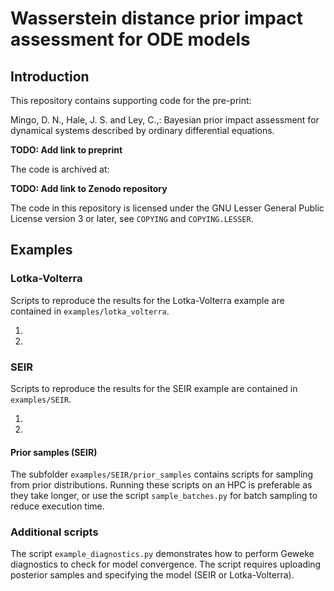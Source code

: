 # Wasserstein distance prior impact assessment for ODE models

## Introduction

This repository contains supporting code for the pre-print:

Mingo, D. N., Hale, J. S. and Ley, C.,: Bayesian prior impact assessment for
dynamical systems described by ordinary differential equations.

**TODO: Add link to preprint**

The code is archived at:

**TODO: Add link to Zenodo repository**

The code in this repository is licensed under the GNU Lesser General Public
License version 3 or later, see `COPYING` and `COPYING.LESSER`.

## Examples

### Lotka-Volterra

Scripts to reproduce the results for the Lotka-Volterra example are contained
in `examples/lotka_volterra`.

1. 
2.

### SEIR

Scripts to reproduce the results for the SEIR example are contained
in `examples/SEIR`.

1.
2.

#### Prior samples (SEIR)

The subfolder `examples/SEIR/prior_samples` contains scripts for sampling from
prior distributions. Running these scripts on an HPC is preferable as they take
longer, or use the script `sample_batches.py` for batch sampling to reduce
execution time.

### Additional scripts

The script `example_diagnostics.py` demonstrates how to perform Geweke
diagnostics to check for model convergence. The script requires uploading
posterior samples and specifying the model (SEIR or Lotka-Volterra). 
